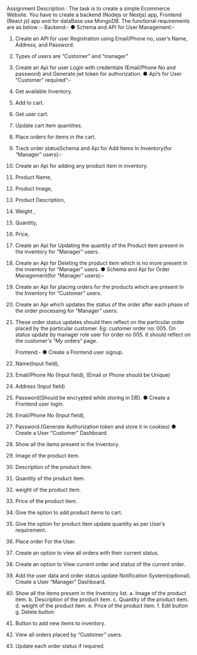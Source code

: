 Assignment Description :
The task is to create a simple Ecommerce Website. You have to create a
backend (Nodejs or Nestjs) app, Frontend (React js) app and for dataBase use
MongoDB.
The functional requirements are as below :-
Backend:-
● Schema and API for User Management:-

1. Create an API for user Registration using Email/Phone no, user’s
   Name, Address, and Password.

2. Types of users are “Customer” and “manager”
3. Create an Api for user Login with credentials (Email/Phone No and
   password) and Generate jwt token for authorization.
   ● Api’s for User “Customer” required”:-
4. Get available Inventory. 
5. Add to cart.
6. Get user cart.
7. Update cart item quantities.
8. Place orders for items in the cart.
9. Track order statusSchema and Api for Add Items In Inventory(for “Manager” users):-
10. Create an Api for adding any product item in inventory.
11. Product Name,
12. Product Image,
13. Product Description,
14. Weight ,
15. Quantity,
16. Price,
17. Create an Api for Updating the quantity of the Product item present in
    the inventory for “Manager” users.
18. Create an Api for Deleting the product item which is no more present
    in the inventory for “Manager” users.
    ● Schema and Api for Order Management(for “Manager” users):-
19. Create an Api for placing orders for the products which are present In
    the Inventory for “Customer” users.
20. Create an Api which updates the status of the order after each phase
    of the order processing for “Manager” users.
21. These order status updates should then reflect on the particular order
    placed by the particular customer.
    Eg: customer order no: 005.
    On status update by manager role user for order no 005. It should
    reflect on the customer's “My orders” page.


    
    Frontend:-
    ● Create a Frontend user signup.
22. Name(Input field),
23. Email/Phone No (Input field), (Email or Phone should be Unique)
24. Address (Input field)
25. Password(Should be encrypted while storing in DB).
    ● Create a Frontend user login.
26. Email/Phone No (Input field),
27. Password.(Generate Authorization token and store it in cookies)
    ● Create a User “Customer” Dashboard.
28. Show all the items present in the Inventory.
29. Image of the product item.
30. Description of the product item.
31. Quantity of the product item.
32. weight of the product item.
33. Price of the product item.
34. Give the option to add product items to cart.
35. Give the option for product item update quantity as per User’s
    requirement.
36. Place order For the User.
37. Create an option to view all orders with their current status.
38. Create an option to View current order and status of the current order.
39. Add the user data and order status update Notification
    System(optional).
    Create a User “Manager” Dashboard.
40. Show all the items present in the Inventory list.
    a. Image of the product item.
    b. Description of the product item.
    c. Quantity of the product item.
    d. weight of the product item.
    e. Price of the product item.
    f. Edit button
    g. Delete button
41. Button to add new items to inventory.
42. View all orders placed by “Customer” users.
43. Update each order status if required.
